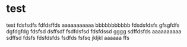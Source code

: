 test
====

test
fdsfsdfs
fdfdsffds
aaaaaaaaaaa
bbbbbbbbbbb
fdsdsfdsfs
gfsgfdfs
dgfdgfdg
fdsfsd
dsffsdf
fsdfdsfsd
fdsfdssd
gggg
sdffdsfds
aaaaaaaaaa
sdffsd
fdsfs
fdsfdsfds
fsdfds
fsfsq
jkljkl
aaaaaa
ffs
